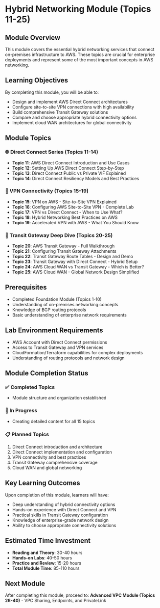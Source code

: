 # Hybrid Networking Module (Topics 11-25)

## Module Overview

This module covers the essential hybrid networking services that connect on-premises infrastructure to AWS. These topics are crucial for enterprise deployments and represent some of the most important concepts in AWS networking.

## Learning Objectives

By completing this module, you will be able to:
- Design and implement AWS Direct Connect architectures
- Configure site-to-site VPN connections with high availability
- Build comprehensive Transit Gateway solutions
- Compare and choose appropriate hybrid connectivity options
- Implement cloud WAN architectures for global connectivity

## Module Topics

### 🌐 Direct Connect Series (Topics 11-14)
- **Topic 11**: AWS Direct Connect Introduction and Use Cases
- **Topic 12**: Setting Up AWS Direct Connect Step-by-Step  
- **Topic 13**: Direct Connect Public vs Private VIF Explained
- **Topic 14**: Direct Connect Resiliency Models and Best Practices

### 🔗 VPN Connectivity (Topics 15-19)
- **Topic 15**: VPN on AWS - Site-to-Site VPN Explained
- **Topic 16**: Configuring AWS Site-to-Site VPN - Complete Lab
- **Topic 17**: VPN vs Direct Connect - When to Use What?
- **Topic 18**: Hybrid Networking Best Practices on AWS
- **Topic 19**: Accelerated VPN with AWS - What You Should Know

### 🚀 Transit Gateway Deep Dive (Topics 20-25)
- **Topic 20**: AWS Transit Gateway - Full Walkthrough
- **Topic 21**: Configuring Transit Gateway Attachments
- **Topic 22**: Transit Gateway Route Tables - Design and Demo
- **Topic 23**: Transit Gateway with Direct Connect - Hybrid Setup
- **Topic 24**: AWS Cloud WAN vs Transit Gateway - Which is Better?
- **Topic 25**: AWS Cloud WAN - Global Network Design Simplified

## Prerequisites

- Completed Foundation Module (Topics 1-10)
- Understanding of on-premises networking concepts
- Knowledge of BGP routing protocols
- Basic understanding of enterprise network requirements

## Lab Environment Requirements

- AWS Account with Direct Connect permissions
- Access to Transit Gateway and VPN services
- CloudFormation/Terraform capabilities for complex deployments
- Understanding of routing protocols and network design

## Module Completion Status

### ✅ Completed Topics
- Module structure and organization established

### 🚧 In Progress
- Creating detailed content for all 15 topics

### 📋 Planned Topics
1. Direct Connect introduction and architecture
2. Direct Connect implementation and configuration
3. VPN connectivity and best practices
4. Transit Gateway comprehensive coverage
5. Cloud WAN and global networking

## Key Learning Outcomes

Upon completion of this module, learners will have:
- Deep understanding of hybrid connectivity options
- Hands-on experience with Direct Connect and VPN
- Practical skills in Transit Gateway configuration
- Knowledge of enterprise-grade network design
- Ability to choose appropriate connectivity solutions

## Estimated Time Investment

- **Reading and Theory**: 30-40 hours
- **Hands-on Labs**: 40-50 hours  
- **Practice and Review**: 15-20 hours
- **Total Module Time**: 85-110 hours

## Next Module

After completing this module, proceed to:
**Advanced VPC Module (Topics 26-40)** - VPC Sharing, Endpoints, and PrivateLink